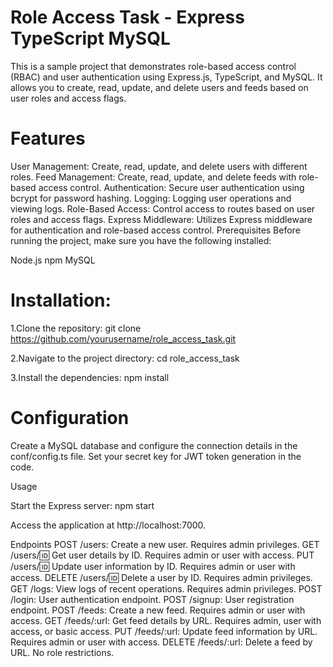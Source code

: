 Role Access Task - Express TypeScript MySQL
==========================================
This is a sample project that demonstrates role-based access control (RBAC) and user authentication using Express.js, TypeScript, and MySQL. It allows you to create, read, update, and delete users and feeds based on user roles and access flags.

Features
=========
User Management: Create, read, update, and delete users with different roles.
Feed Management: Create, read, update, and delete feeds with role-based access control.
Authentication: Secure user authentication using bcrypt for password hashing.
Logging: Logging user operations and viewing logs.
Role-Based Access: Control access to routes based on user roles and access flags.
Express Middleware: Utilizes Express middleware for authentication and role-based access control.
Prerequisites
Before running the project, make sure you have the following installed:

Node.js
npm
MySQL


Installation:
============
1.Clone the repository:
git clone https://github.com/yourusername/role_access_task.git


2.Navigate to the project directory:
cd role_access_task

3.Install the dependencies:
npm install

Configuration
==============
Create a MySQL database and configure the connection details in the conf/config.ts file.
Set your secret key for JWT token generation in the code.

Usage

Start the Express server:
npm start

Access the application at http://localhost:7000.

Endpoints
POST /users: Create a new user. Requires admin privileges.
GET /users/:id: Get user details by ID. Requires admin or user with access.
PUT /users/:id: Update user information by ID. Requires admin or user with access.
DELETE /users/:id: Delete a user by ID. Requires admin privileges.
GET /logs: View logs of recent operations. Requires admin privileges.
POST /login: User authentication endpoint.
POST /signup: User registration endpoint.
POST /feeds: Create a new feed. Requires admin or user with access.
GET /feeds/:url: Get feed details by URL. Requires admin, user with access, or basic access.
PUT /feeds/:url: Update feed information by URL. Requires admin or user with access.
DELETE /feeds/:url: Delete a feed by URL. No role restrictions.